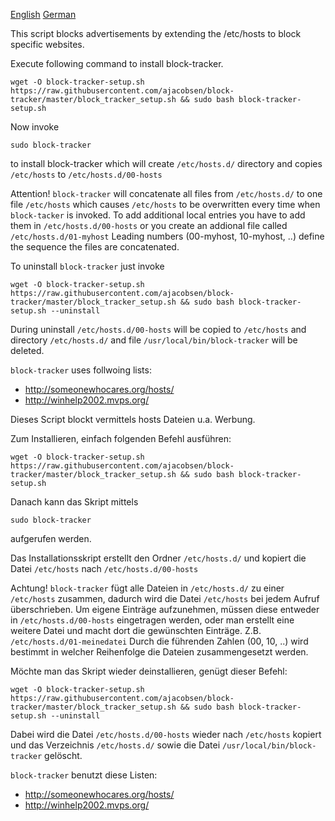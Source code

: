 <a href="#english">English</a>
<a href="#german">German</a>

<a name="english"></a>
This script blocks advertisements by extending the /etc/hosts to block specific websites.

Execute following command to install block-tracker.
```
wget -O block-tracker-setup.sh https://raw.githubusercontent.com/ajacobsen/block-tracker/master/block_tracker_setup.sh && sudo bash block-tracker-setup.sh
```

Now invoke 
```
sudo block-tracker 
```
to install block-tracker which will create `/etc/hosts.d/` directory and 
copies `/etc/hosts` to `/etc/hosts.d/00-hosts`

Attention! `block-tracker` will concatenate all files from `/etc/hosts.d/` to one file `/etc/hosts`
which causes `/etc/hosts` to be overwritten every time when `block-tacker` is invoked.
To add additional local entries you have to add them in `/etc/hosts.d/00-hosts`
or you create an addional file called `/etc/hosts.d/01-myhost`
Leading numbers (00-myhost, 10-myhost, ..) define the sequence the files are concatenated.

To uninstall `block-tracker` just invoke
```
wget -O block-tracker-setup.sh https://raw.githubusercontent.com/ajacobsen/block-tracker/master/block_tracker_setup.sh && sudo bash block-tracker-setup.sh --uninstall
```
During uninstall `/etc/hosts.d/00-hosts` will be copied to `/etc/hosts` and directory `/etc/hosts.d/` and file `/usr/local/bin/block-tracker` will be deleted.

`block-tracker` uses follwoing lists:
* http://someonewhocares.org/hosts/
* http://winhelp2002.mvps.org/

<a name="english"></a>
Dieses Script blockt vermittels hosts Dateien u.a. Werbung.

Zum Installieren, einfach folgenden Befehl ausführen:
```
wget -O block-tracker-setup.sh https://raw.githubusercontent.com/ajacobsen/block-tracker/master/block_tracker_setup.sh && sudo bash block-tracker-setup.sh
```

Danach kann das Skript mittels
```
sudo block-tracker 
```
aufgerufen werden.

Das Installationsskript erstellt den Ordner `/etc/hosts.d/` und kopiert die Datei `/etc/hosts` nach `/etc/hosts.d/00-hosts`

Achtung! `block-tracker` fügt alle Dateien in `/etc/hosts.d/` zu einer `/etc/hosts`
zusammen, dadurch wird die Datei `/etc/hosts` bei jedem Aufruf überschrieben. 
Um eigene Einträge aufzunehmen, müssen diese entweder in `/etc/hosts.d/00-hosts`
eingetragen werden, oder man erstellt eine weitere Datei und macht
dort die gewünschten Einträge. Z.B. `/etc/hosts.d/01-meinedatei`
Durch die führenden Zahlen (00, 10, ..) wird bestimmt in welcher Reihenfolge
die Dateien zusammengesetzt werden.

Möchte man das Skript wieder deinstallieren, genügt dieser Befehl:
```
wget -O block-tracker-setup.sh https://raw.githubusercontent.com/ajacobsen/block-tracker/master/block_tracker_setup.sh && sudo bash block-tracker-setup.sh --uninstall
```
Dabei wird die Datei `/etc/hosts.d/00-hosts` wieder nach `/etc/hosts` kopiert und das Verzeichnis `/etc/hosts.d/` sowie die Datei `/usr/local/bin/block-tracker` gelöscht.

`block-tracker` benutzt diese Listen:
* http://someonewhocares.org/hosts/
* http://winhelp2002.mvps.org/

